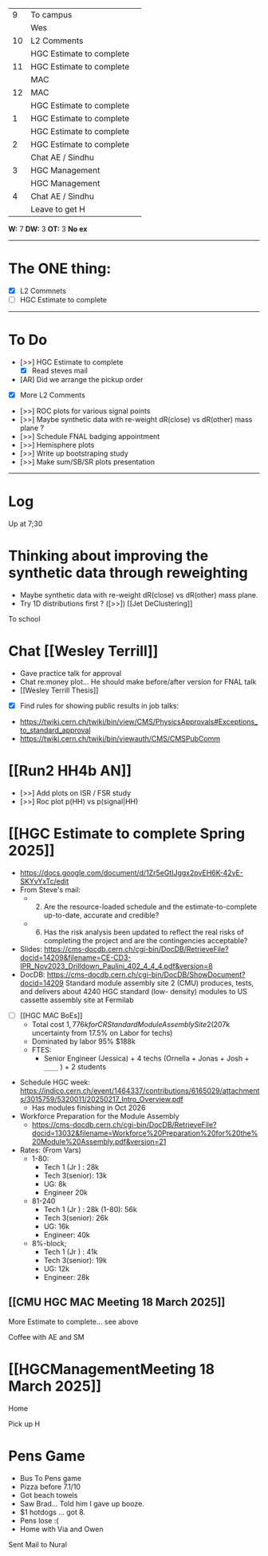
|     |                          |     |
| --- | ------------------------ | --- |
| 9   | To campus                |     |
|     | Wes                      |     |
| 10  | L2 Comments              |     |
|     | HGC Estimate to complete |     |
| 11  | HGC Estimate to complete |     |
|     | MAC                      |     |
| 12  | MAC                      |     |
|     | HGC Estimate to complete |     |
| 1   | HGC Estimate to complete |     |
|     | HGC Estimate to complete |     |
| 2   | HGC Estimate to complete |     |
|     | Chat AE / Sindhu         |     |
| 3   | HGC Management           |     |
|     | HGC Management           |     |
| 4   | Chat AE / Sindhu         |     |
|     | Leave to get H           |     |

**W:** 7 
**DW:**  3
**OT:** 3
**No ex**

---
# The ONE thing: 
- [x] L2 Commnets
- [ ] HGC Estimate to complete

---
# To Do

- [>>] HGC Estimate to complete
	- [x] Read steves mail
- [AR] Did we arrange the pickup order
- [x] More L2 Comments
- [>>] ROC plots for various signal points
- [>>] Maybe synthetic data with re-weight dR(close) vs dR(other) mass plane ?
- [>>] Schedule FNAL badging appointment
- [>>] Hemisphere plots 
- [>>] Write up bootstraping study
- [>>] Make sum/SB/SR plots presentation

---

# Log

Up at 7;30 

# Thinking about improving the synthetic data through reweighting
- Maybe synthetic data with re-weight dR(close) vs dR(other) mass plane.
- Try 1D distributions first ?  ([>>]) [[Jet DeClustering]]

To school

# Chat [[Wesley Terrill]]
- Gave practice talk for approval 
- Chat re:money plot... He should make before/after version for FNAL talk
- [[Wesley Terrill Thesis]]
- [x] Find rules for showing public results in job talks: 
- https://twiki.cern.ch/twiki/bin/view/CMS/PhysicsApprovals#Exceptions_to_standard_approval
- https://twiki.cern.ch/twiki/bin/viewauth/CMS/CMSPubComm

# [[Run2 HH4b AN]]
- [>>] Add plots on ISR / FSR study
- [>>] Roc plot p(HH) vs p(signal|HH)


# [[HGC Estimate to complete Spring 2025]]
- https://docs.google.com/document/d/1Zr5eGtIJggx2pvEH6K-42vE-SKYvYxTc/edit
- From Steve's mail:
	- 2) Are the resource-loaded schedule and the estimate-to-complete up-to-date, accurate and credible?
	- 6) Has the risk analysis been updated to reflect the real risks of completing the project and are the contingencies acceptable?
- Slides: https://cms-docdb.cern.ch/cgi-bin/DocDB/RetrieveFile?docid=14209&filename=CE-CD3-IPR_Nov2023_Drilldown_Paulini_402_4_4_4.pdf&version=8
- DocDB: https://cms-docdb.cern.ch/cgi-bin/DocDB/ShowDocument?docid=14209
Standard module assembly site 2 (CMU) produces, tests, and delivers about 4240 HGC standard (low- density) modules to US cassette assembly site at Fermilab
- [ ] [[HGC MAC BoEs]]
	- Total cost $1,776k for CR Standard Module Assembly Site 2 ($207k uncertainty from 17.5% on Labor for techs)
	- Dominated by labor 95% $188k
	- FTES: 
		- Senior Engineer (Jessica) + 4 techs (Ornella + Jonas + Josh + `____` ) + 2 students
- Schedule HGC week: https://indico.cern.ch/event/1464337/contributions/6165029/attachments/3015759/5320011/20250217_Intro_Overview.pdf
	- Has modules finishing in Oct 2026
- Workforce Preparation for the Module Assembly
	- https://cms-docdb.cern.ch/cgi-bin/DocDB/RetrieveFile?docid=13032&filename=Workforce%20Preparation%20for%20the%20Module%20Assembly.pdf&version=21
- Rates: (From Vars)
	- 1-80: 
		- Tech 1 (Jr ) : 28k 
		- Tech 3(senior): 13k
		- UG: 8k
		- Engineer 20k
	- 81-240
		- Tech 1 (Jr ) : 28k (1-80): 56k
		- Tech 3(senior): 26k
		- UG: 16k
		- Engineer: 40k 
	- 8%-block; 
		- Tech 1 (Jr ) : 41k
		- Tech 3(senior): 19k
		- UG: 12k
		- Engineer: 28k


## [[CMU HGC MAC Meeting 18 March 2025]]

More Estimate to complete... see above

Coffee with AE and SM

# [[HGCManagementMeeting 18 March 2025]]


Home 

Pick up H

# Pens Game
- Bus To Pens game
- Pizza before 7.1/10
- Got beach towels
- Saw Brad... Told him I gave up booze.
- $1 hotdogs ... got 8. 
- Pens lose :(
- Home with Via and Owen

Sent Mail to Nural